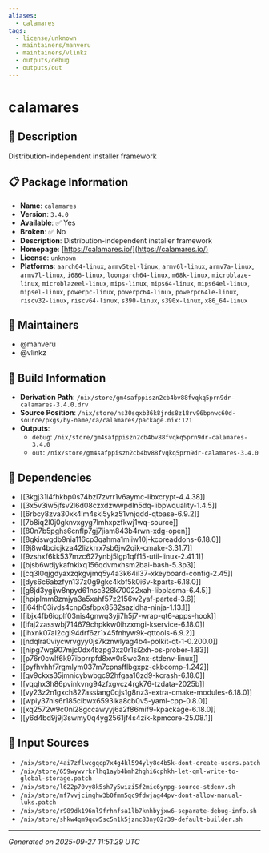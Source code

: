 ```yaml
---
aliases:
  - calamares
tags:
  - license/unknown
  - maintainers/manveru
  - maintainers/vlinkz
  - outputs/debug
  - outputs/out
---
```


# calamares

## 📝 Description

Distribution-independent installer framework

## 📋 Package Information

- **Name**: `calamares`
- **Version**: `3.4.0`
- **Available**: ✅ Yes
- **Broken**: ✅ No
- **Description**: Distribution-independent installer framework
- **Homepage**: [https://calamares.io/](https://calamares.io/)
- **License**: `unknown`
- **Platforms**: `aarch64-linux`, `armv5tel-linux`, `armv6l-linux`, `armv7a-linux`, `armv7l-linux`, `i686-linux`, `loongarch64-linux`, `m68k-linux`, `microblaze-linux`, `microblazeel-linux`, `mips-linux`, `mips64-linux`, `mips64el-linux`, `mipsel-linux`, `powerpc-linux`, `powerpc64-linux`, `powerpc64le-linux`, `riscv32-linux`, `riscv64-linux`, `s390-linux`, `s390x-linux`, `x86_64-linux`
## 👥 Maintainers

- @manveru
- @vlinkz


## 🔧 Build Information

- **Derivation Path**: `/nix/store/gm4safppiszn2cb4bv88fvqkq5prn9dr-calamares-3.4.0.drv`
- **Source Position**: `/nix/store/ns30sqxb36k8jrds8z18rv96bpnwc60d-source/pkgs/by-name/ca/calamares/package.nix:121`
- **Outputs**:
  - `debug`:  `/nix/store/gm4safppiszn2cb4bv88fvqkq5prn9dr-calamares-3.4.0`
  - `out`:  `/nix/store/gm4safppiszn2cb4bv88fvqkq5prn9dr-calamares-3.4.0`

## 🔗 Dependencies

- [[3kgj31l4fhkbp0s74bzl7zvrr1v6aymc-libxcrypt-4.4.38]]
- [[3x5v3iw5jfsv2l6d08czxdzwwpdln5dq-libpwquality-1.4.5]]
- [[6rbcy8zva30xk4lm4skl5ykz51vnjqdd-qtbase-6.9.2]]
- [[7b8iq2l0j0gknvxgyg7lmhxpzfkwj1wq-source]]
- [[80n7b5pghs6cnflp7gj7jiam843b4rwn-xdg-open]]
- [[8gkiswgdb9nia116cp3qahma1miiw10j-kcoreaddons-6.18.0]]
- [[9j8w4bcicjkza42lizkrrx7sb6jw2qik-cmake-3.31.7]]
- [[9zshxf6kk537mzc627ynbj5lgp1qff15-util-linux-2.41.1]]
- [[bjsb6wdjykafnkixq156qdvmxhsm2bai-bash-5.3p3]]
- [[cq3l0qjgdyaxzqkgvjmq5y4a3k64il37-xkeyboard-config-2.45]]
- [[dys6c6abzfyn137z0g9gkc4kbf5k0i6v-kparts-6.18.0]]
- [[g8jd3ygijw8npyd61nsc328k70022xah-libplasma-6.4.5]]
- [[hpiplmm8zmjya3a5xahf57z2156w2yaf-parted-3.6]]
- [[i64fh03ivds4cnp6sfbpx8532sazidha-ninja-1.13.1]]
- [[ibjx4fb6iqplf03nis4gnwq3yji7h5j7-wrap-qt6-apps-hook]]
- [[ifaj2zasswbj714679chpkkw0ihzxmgi-kservice-6.18.0]]
- [[ihxnk07al2cgi94drf6zr1x45fnhyw9k-qttools-6.9.2]]
- [[ndqlra0viycwrvgyy0js7kznwlyag4b4-polkit-qt-1-0.200.0]]
- [[nipg7wg907mjc0dx4bzpg3xz0r1si2xh-os-prober-1.83]]
- [[p76r0cwlf6k97ibprrpfd8xw0r8wc3nx-stdenv-linux]]
- [[pyfhvhhf7rgmlym037m7cpnsfflbgxpz-ckbcomp-1.242]]
- [[qv9ckxs35jmnicybwbgc92hfgaa16zd9-kcrash-6.18.0]]
- [[vqqhx3h86pvinkvng94zfxgvcz4rgk76-tzdata-2025b]]
- [[vy23z2n1gxch827assiang0qjs1g8nz3-extra-cmake-modules-6.18.0]]
- [[wpiy37nls6r185cibwx6593lka8cb0v5-yaml-cpp-0.8.0]]
- [[xq2572w9c0ni28gccawyyj6a2f86mif9-kpackage-6.18.0]]
- [[y6d4bd9j9j3swmy0q4yg2561jf4s4zik-kpmcore-25.08.1]]

## 📁 Input Sources

- `/nix/store/4ai7zflwcgqcp7x4g4kl594yly8c4b5k-dont-create-users.patch`
- `/nix/store/659wywvrkrlhq1ayb4bmh2hghi6cphkh-let-qml-write-to-global-storage.patch`
- `/nix/store/l622p70vy8k5sh7y5wizi5f2mic6ynpg-source-stdenv.sh`
- `/nix/store/mf7vvjcimghw3b0fmm5qc9fdwjag44pv-dont-allow-manual-luks.patch`
- `/nix/store/r989dk196nl9frhnfsa1lb7knhbyjxw6-separate-debug-info.sh`
- `/nix/store/shkw4qm9qcw5sc5n1k5jznc83ny02r39-default-builder.sh`

---
*Generated on 2025-09-27 11:51:29 UTC*
